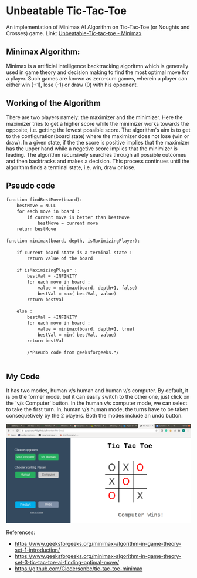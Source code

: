 

# Unbeatable Tic-Tac-Toe
<p>

An implementation of Minimax AI Algorithm on Tic-Tac-Toe (or Noughts and Crosses) game. Link: [Unbeatable-Tic-tac-toe - Minimax](https://purplesmurf45.github.io/Entertain-The-Crew/)


## Minimax Algorithm:
Minimax is a artificial intelligence backtracking algoritmn which is generally used in game theory and decision making to find the most optimal move for a player. Such games are known as zero-sum games, wherein a player can either win (+1), lose (-1) or draw (0) with his opponent.

## Working of the Algorithm
There are two players namely: the maximizer and the minimizer. Here the maximizer tries to get a higher score while the minimizer works towards the opposite, i.e. getting the lowest possible score. The algorithm's aim is to get to the configuration(board state) where the maximizer does not lose (win or draw). In a given state, if the the score is positive implies that the maximizer has the upper hand while a negetive score implies that the minimizer is leading. The algorithm recursively searches through all possible outcomes and then backtracks and makes a decision. This process continues until the algorithm finds a terminal state, i.e. win, draw or lose.


## Pseudo code

```
function findBestMove(board):
    bestMove = NULL
    for each move in board :
        if current move is better than bestMove
            bestMove = current move
    return bestMove

function minimax(board, depth, isMaximizingPlayer):

    if current board state is a terminal state :
        return value of the board
    
    if isMaximizingPlayer :
        bestVal = -INFINITY 
        for each move in board :
            value = minimax(board, depth+1, false)
            bestVal = max( bestVal, value) 
        return bestVal

    else :
        bestVal = +INFINITY 
        for each move in board :
            value = minimax(board, depth+1, true)
            bestVal = min( bestVal, value) 
        return bestVal
        
        /*Pseudo code from geeksforgeeks.*/
        
```
##  My Code
It has two modes, human v/s human and human v/s computer. By default, it is on the former mode, but it can easily switch to the other one, just click on the 'v/s Computer' button. In the human v/s computer mode, we can select to take the first turn. In, human v/s human mode, the turns have to be taken consequetively by the 2 players. Both the modes include an undo button.

<p align="center">
	<img src="TicTacToe.png"></img>
</p>



References:
* https://www.geeksforgeeks.org/minimax-algorithm-in-game-theory-set-1-introduction/
* https://www.geeksforgeeks.org/minimax-algorithm-in-game-theory-set-3-tic-tac-toe-ai-finding-optimal-move/
* https://github.com/Cledersonbc/tic-tac-toe-minimax


